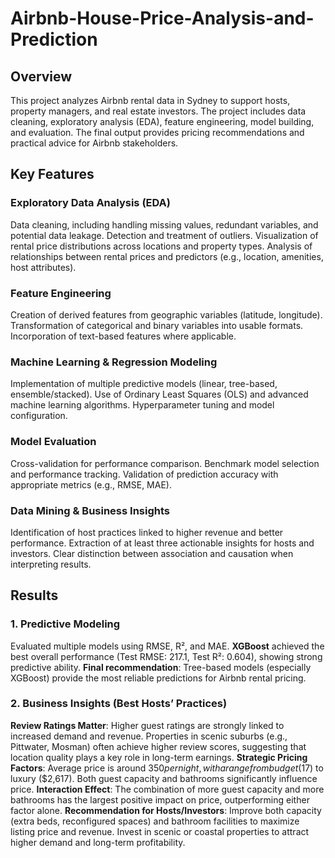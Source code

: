 # Airbnb-House-Price-Analysis-and-Prediction
## Overview
This project analyzes Airbnb rental data in Sydney to support hosts, property managers, and real estate investors. The project includes data cleaning, exploratory analysis (EDA), feature engineering, model building, and evaluation. The final output provides pricing recommendations and practical advice for Airbnb stakeholders.
## Key Features
### Exploratory Data Analysis (EDA)
Data cleaning, including handling missing values, redundant variables, and potential data leakage.
Detection and treatment of outliers.
Visualization of rental price distributions across locations and property types.
Analysis of relationships between rental prices and predictors (e.g., location, amenities, host attributes).

### Feature Engineering
Creation of derived features from geographic variables (latitude, longitude).
Transformation of categorical and binary variables into usable formats.
Incorporation of text-based features where applicable.

### Machine Learning & Regression Modeling
Implementation of multiple predictive models (linear, tree-based, ensemble/stacked).
Use of Ordinary Least Squares (OLS) and advanced machine learning algorithms.
Hyperparameter tuning and model configuration.

### Model Evaluation
Cross-validation for performance comparison.
Benchmark model selection and performance tracking.
Validation of prediction accuracy with appropriate metrics (e.g., RMSE, MAE).

### Data Mining & Business Insights
Identification of host practices linked to higher revenue and better performance.
Extraction of at least three actionable insights for hosts and investors.
Clear distinction between association and causation when interpreting results.

## Results
### 1. Predictive Modeling
Evaluated multiple models using RMSE, R², and MAE.
**XGBoost** achieved the best overall performance (Test RMSE: 217.1, Test R²: 0.604), showing strong predictive ability.
**Final recommendation**: Tree-based models (especially XGBoost) provide the most reliable predictions for Airbnb rental pricing.

### 2. Business Insights (Best Hosts’ Practices)
**Review Ratings Matter**: Higher guest ratings are strongly linked to increased demand and revenue. Properties in scenic suburbs (e.g., Pittwater, Mosman) often achieve higher review scores, suggesting that location quality plays a key role in long-term earnings.
**Strategic Pricing Factors**: Average price is around $350 per night, with a range from budget ($17) to luxury ($2,617). Both guest capacity and bathrooms significantly influence price.
**Interaction Effect**: The combination of more guest capacity and more bathrooms has the largest positive impact on price, outperforming either factor alone.
**Recommendation for Hosts/Investors**: Improve both capacity (extra beds, reconfigured spaces) and bathroom facilities to maximize listing price and revenue. Invest in scenic or coastal properties to attract higher demand and long-term profitability.


